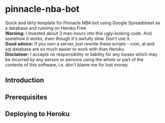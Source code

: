 # pinnacle-nba-bot
Quick and dirty template for Pinnacle NBA bot using Google Spreadsheet as a database and running on Heroku Free.<br>
 __Warning:__ I invested about 3 man-hours into this ugly-looking code. And somehow it works, even though it's awfully slow. Don't use it.<br>
 __Good advice:__ If you own a server, just rewrite these scripts - cron, at and sql database are so much easier to work with than Heroku.<br>
 __Disclaimer:__ I accepts no responsibility or liability for any losses which may be incurred by any person or persons using the whole or part of the contents of this software, i.e. don't blame me for lost money.<br>

## Introduction

## Prerequisites

## Deploying to Heroku
